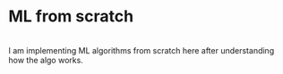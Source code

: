 # ML from scratch  
<br>I am implementing ML algorithms from scratch here after understanding how the algo works. 
